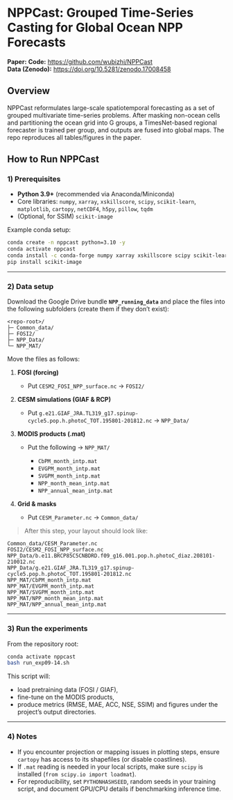 # NPPCast: Grouped Time-Series Casting for Global Ocean NPP Forecasts

**Paper:** 
**Code:** https://github.com/wubizhi/NPPCast  
**Data (Zenodo):** https://doi.org/10.5281/zenodo.17008458

## Overview
NPPCast reformulates large-scale spatiotemporal forecasting as a set of grouped multivariate time-series problems. After masking non-ocean cells and partitioning the ocean grid into G groups, a TimesNet-based regional forecaster is trained per group, and outputs are fused into global maps. The repo reproduces all tables/figures in the paper.


## How to Run **NPPCast**

### 1) Prerequisites

* **Python 3.9+** (recommended via Anaconda/Miniconda)
* Core libraries: `numpy`, `xarray`, `xskillscore`, `scipy`, `scikit-learn`, `matplotlib`, `cartopy`, `netCDF4`, `h5py`, `pillow`, `tqdm`
* (Optional, for SSIM) `scikit-image`

Example conda setup:

```bash
conda create -n nppcast python=3.10 -y
conda activate nppcast
conda install -c conda-forge numpy xarray xskillscore scipy scikit-learn matplotlib cartopy netcdf4 h5py pillow tqdm -y
pip install scikit-image
```

---

### 2) Data setup

Download the Google Drive bundle **`NPP_running_data`** and place the files into the following subfolders (create them if they don’t exist):

```
<repo-root>/
├─ Common_data/
├─ FOSI2/
├─ NPP_Data/
└─ NPP_MAT/
```

Move the files as follows:

1. **FOSI (forcing)**

   * Put `CESM2_FOSI_NPP_surface.nc` → `FOSI2/`

2. **CESM simulations (GIAF & RCP)**

   * Put `g.e21.GIAF_JRA.TL319_g17.spinup-cycle5.pop.h.photoC_TOT.195801-201812.nc` → `NPP_Data/`

3. **MODIS products (.mat)**

   * Put the following → `NPP_MAT/`

     * `CbPM_month_intp.mat`
     * `EVGPM_month_intp.mat`
     * `SVGPM_month_intp.mat`
     * `NPP_month_mean_intp.mat`
     * `NPP_annual_mean_intp.mat`

4. **Grid & masks**

   * Put `CESM_Parameter.nc` → `Common_data/`

> After this step, your layout should look like:

```
Common_data/CESM_Parameter.nc
FOSI2/CESM2_FOSI_NPP_surface.nc
NPP_Data/b.e11.BRCP85C5CNBDRD.f09_g16.001.pop.h.photoC_diaz.208101-210012.nc
NPP_Data/g.e21.GIAF_JRA.TL319_g17.spinup-cycle5.pop.h.photoC_TOT.195801-201812.nc
NPP_MAT/CbPM_month_intp.mat
NPP_MAT/EVGPM_month_intp.mat
NPP_MAT/SVGPM_month_intp.mat
NPP_MAT/NPP_month_mean_intp.mat
NPP_MAT/NPP_annual_mean_intp.mat
```

---

### 3) Run the experiments

From the repository root:

```bash
conda activate nppcast
bash run_exp09-14.sh
```

This script will:

* load pretraining data (FOSI / GIAF),
* fine-tune on the MODIS products,
* produce metrics (RMSE, MAE, ACC, NSE, SSIM) and figures under the project’s output directories.

---

### 4) Notes

* If you encounter projection or mapping issues in plotting steps, ensure `cartopy` has access to its shapefiles (or disable coastlines).
* If `.mat` reading is needed in your local scripts, make sure `scipy` is installed (`from scipy.io import loadmat`).
* For reproducibility, set `PYTHONHASHSEED`, random seeds in your training script, and document GPU/CPU details if benchmarking inference time.

